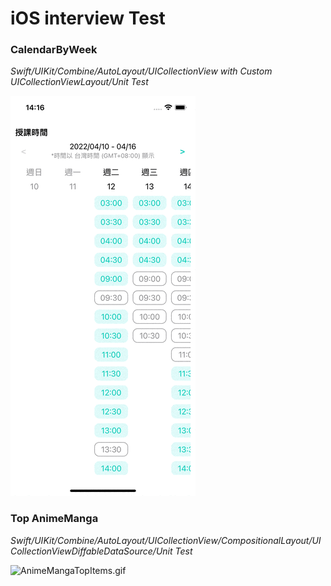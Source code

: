 # iOS interview Test

### CalendarByWeek
*Swift/UIKit/Combine/AutoLayout/UICollectionView with Custom UICollectionViewLayout/Unit Test*

![CalendarByWeek.gif](./images/CalendarByWeek.gif)

### Top AnimeManga
*Swift/UIKit/Combine/AutoLayout/UICollectionView/CompositionalLayout/UICollectionViewDiffableDataSource/Unit Test*

![AnimeMangaTopItems.gif](./images/AnimeMangaTopItems.gif)